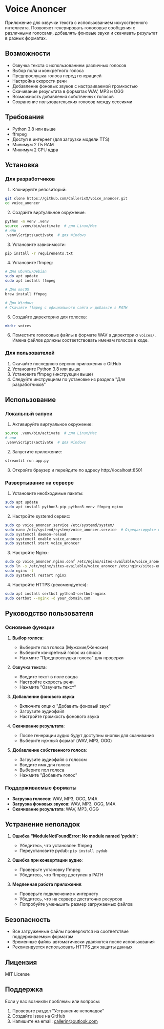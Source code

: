 # Voice Anoncer

Приложение для озвучки текста с использованием искусственного интеллекта. Позволяет генерировать голосовые сообщения с различными голосами, добавлять фоновые звуки и скачивать результат в разных форматах.

## Возможности

- Озвучка текста с использованием различных голосов
- Выбор пола и конкретного голоса
- Предпрослушка голоса перед генерацией
- Настройка скорости речи
- Добавление фоновых звуков с настраиваемой громкостью
- Скачивание результата в форматах WAV, MP3 и OGG
- Возможность добавления собственных голосов
- Сохранение пользовательских голосов между сессиями

## Требования

- Python 3.8 или выше
- ffmpeg
- Доступ в интернет (для загрузки модели TTS)
- Минимум 2 ГБ RAM
- Минимум 2 CPU ядра

## Установка

### Для разработчиков

1. Клонируйте репозиторий:
```bash
git clone https://github.com/CallerixX/voice_anoncer.git
cd voice_anoncer
```

2. Создайте виртуальное окружение:
```bash
python -m venv .venv
source .venv/bin/activate  # для Linux/Mac
# или
.venv\Scripts\activate  # для Windows
```

3. Установите зависимости:
```bash
pip install -r requirements.txt
```

4. Установите ffmpeg:
```bash
# Для Ubuntu/Debian
sudo apt update
sudo apt install ffmpeg

# Для macOS
brew install ffmpeg

# Для Windows
# Скачайте ffmpeg с официального сайта и добавьте в PATH
```

5. Создайте директорию для голосов:
```bash
mkdir voices
```

6. Поместите голосовые файлы в формате WAV в директорию `voices/`. Имена файлов должны соответствовать именам голосов в коде.

### Для пользователей

1. Скачайте последнюю версию приложения с GitHub
2. Установите Python 3.8 или выше
3. Установите ffmpeg (инструкции выше)
4. Следуйте инструкциям по установке из раздела "Для разработчиков"

## Использование

### Локальный запуск

1. Активируйте виртуальное окружение:
```bash
source .venv/bin/activate  # для Linux/Mac
# или
.venv\Scripts\activate  # для Windows
```

2. Запустите приложение:
```bash
streamlit run app.py
```

3. Откройте браузер и перейдите по адресу http://localhost:8501

### Развертывание на сервере

1. Установите необходимые пакеты:
```bash
sudo apt update
sudo apt install python3-pip python3-venv ffmpeg nginx
```

2. Настройте systemd сервис:
```bash
sudo cp voice_anoncer.service /etc/systemd/system/
sudo nano /etc/systemd/system/voice_anoncer.service  # Отредактируйте пути и пользователя
sudo systemctl daemon-reload
sudo systemctl enable voice_anoncer
sudo systemctl start voice_anoncer
```

3. Настройте Nginx:
```bash
sudo cp voice_anoncer.nginx.conf /etc/nginx/sites-available/voice_anoncer
sudo ln -s /etc/nginx/sites-available/voice_anoncer /etc/nginx/sites-enabled/
sudo nginx -t
sudo systemctl restart nginx
```

4. Настройте HTTPS (рекомендуется):
```bash
sudo apt install certbot python3-certbot-nginx
sudo certbot --nginx -d your_domain.com
```

## Руководство пользователя

### Основные функции

1. **Выбор голоса**:
   - Выберите пол голоса (Мужские/Женские)
   - Выберите конкретный голос из списка
   - Нажмите "Предпрослушка голоса" для проверки

2. **Озвучка текста**:
   - Введите текст в поле ввода
   - Настройте скорость речи
   - Нажмите "Озвучить текст"

3. **Добавление фонового звука**:
   - Включите опцию "Добавить фоновый звук"
   - Загрузите аудиофайл
   - Настройте громкость фонового звука

4. **Скачивание результата**:
   - После генерации аудио будут доступны кнопки для скачивания
   - Выберите нужный формат (WAV, MP3, OGG)

5. **Добавление собственного голоса**:
   - Загрузите аудиофайл с голосом
   - Введите имя для голоса
   - Выберите пол голоса
   - Нажмите "Добавить голос"

### Поддерживаемые форматы

- **Загрузка голосов**: WAV, MP3, OGG, M4A
- **Загрузка фоновых звуков**: WAV, MP3, OGG, M4A
- **Скачивание результата**: WAV, MP3, OGG

## Устранение неполадок

1. **Ошибка "ModuleNotFoundError: No module named 'pydub'**:
   - Убедитесь, что установлен ffmpeg
   - Переустановите pydub: `pip install pydub`

2. **Ошибка при конвертации аудио**:
   - Проверьте установку ffmpeg
   - Убедитесь, что ffmpeg доступен в PATH

3. **Медленная работа приложения**:
   - Проверьте подключение к интернету
   - Убедитесь, что на сервере достаточно ресурсов
   - Попробуйте уменьшить размер загружаемых файлов

## Безопасность

- Все загруженные файлы проверяются на соответствие поддерживаемым форматам
- Временные файлы автоматически удаляются после использования
- Рекомендуется использовать HTTPS для защиты данных

## Лицензия

MIT License

## Поддержка

Если у вас возникли проблемы или вопросы:
1. Проверьте раздел "Устранение неполадок"
2. Создайте issue на GitHub
3. Напишите на email: callerin@outlook.com
